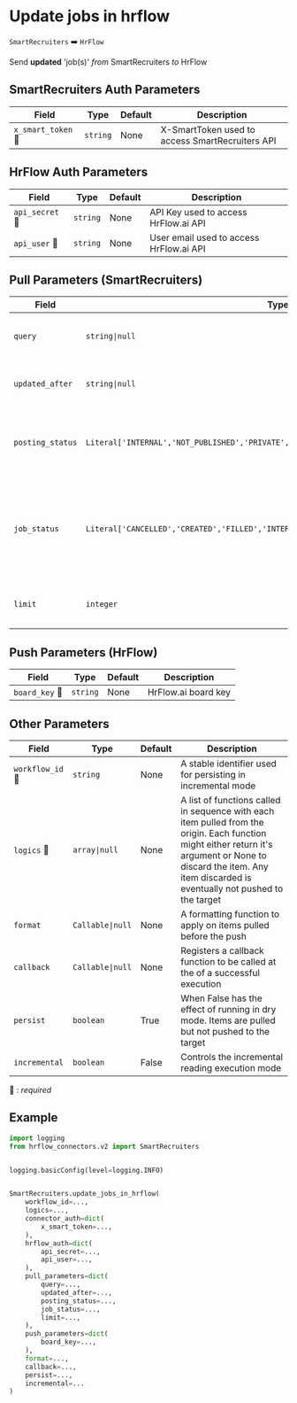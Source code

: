 # Update jobs in hrflow
`SmartRecruiters` :arrow_right: `HrFlow`

Send **updated** 'job(s)' _from_ SmartRecruiters _to_ HrFlow



## SmartRecruiters Auth Parameters

| Field | Type | Default | Description |
| ----- | ---- | ------- | ----------- |
| `x_smart_token` :red_circle: | `string` | None | X-SmartToken used to access SmartRecruiters API |

## HrFlow Auth Parameters

| Field | Type | Default | Description |
| ----- | ---- | ------- | ----------- |
| `api_secret` :red_circle: | `string` | None | API Key used to access HrFlow.ai API |
| `api_user` :red_circle: | `string` | None | User email used to access HrFlow.ai API |

## Pull Parameters (SmartRecruiters)

| Field | Type | Default | Description |
| ----- | ---- | ------- | ----------- |
| `query`  | `string\|null` | None | Case insensitive full-text query against job title e.g. java developer |
| `updated_after`  | `string\|null` | None | ISO8601-formatted time boundaries for the job update time |
| `posting_status`  | `Literal['INTERNAL','NOT_PUBLISHED','PRIVATE','PUBLIC']\|null` | None | Posting status of a job. One of ['PUBLIC', 'INTERNAL', 'NOT_PUBLISHED', 'PRIVATE'] |
| `job_status`  | `Literal['CANCELLED','CREATED','FILLED','INTERVIEW','OFFER','ON_HOLD','SOURCING']\|null` | None | Status of a job. One of ['CREATED', 'SOURCING', 'FILLED', 'INTERVIEW', 'OFFER', 'CANCELLED', 'ON_HOLD'] |
| `limit`  | `integer` | 100 | Number of items to pull from SmartRecruiters at a time. |

## Push Parameters (HrFlow)

| Field | Type | Default | Description |
| ----- | ---- | ------- | ----------- |
| `board_key` :red_circle: | `string` | None | HrFlow.ai board key |

## Other Parameters

| Field | Type | Default | Description |
| ----- | ---- | ------- | ----------- |
| `workflow_id` :red_circle: | `string` | None | A stable identifier used for persisting in incremental mode |
| `logics` :red_circle: | `array\|null` | None | A list of functions called in sequence with each item pulled from the origin. Each function might either return it's argument or None to discard the item. Any item discarded is eventually not pushed to the target |
| `format`  | `Callable\|null` | None | A formatting function to apply on items pulled before the push |
| `callback`  | `Callable\|null` | None | Registers a callback function to be called at the of a successful execution |
| `persist`  | `boolean` | True | When False has the effect of running in dry mode. Items are pulled but not pushed to the target |
| `incremental`  | `boolean` | False | Controls the incremental reading execution mode |

:red_circle: : *required*

## Example

```python
import logging
from hrflow_connectors.v2 import SmartRecruiters


logging.basicConfig(level=logging.INFO)


SmartRecruiters.update_jobs_in_hrflow(
    workflow_id=...,
    logics=...,
    connector_auth=dict(
        x_smart_token=...,
    ),
    hrflow_auth=dict(
        api_secret=...,
        api_user=...,
    ),
    pull_parameters=dict(
        query=...,
        updated_after=...,
        posting_status=...,
        job_status=...,
        limit=...,
    ),
    push_parameters=dict(
        board_key=...,
    ),
    format=...,
    callback=...,
    persist=...,
    incremental=...
)
```